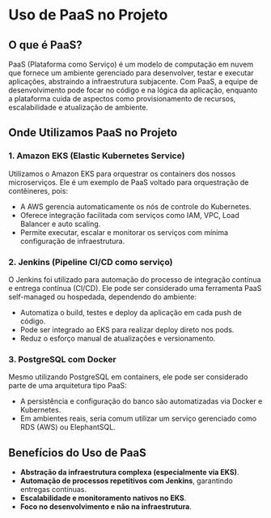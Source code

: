 
# Uso de PaaS no Projeto

## O que é PaaS?

PaaS (Plataforma como Serviço) é um modelo de computação em nuvem que fornece um ambiente gerenciado para desenvolver, testar e executar aplicações, abstraindo a infraestrutura subjacente. Com PaaS, a equipe de desenvolvimento pode focar no código e na lógica da aplicação, enquanto a plataforma cuida de aspectos como provisionamento de recursos, escalabilidade e atualização de ambiente.

## Onde Utilizamos PaaS no Projeto

### 1. Amazon EKS (Elastic Kubernetes Service)
Utilizamos o Amazon EKS para orquestrar os containers dos nossos microserviços. Ele é um exemplo de PaaS voltado para orquestração de contêineres, pois:

- A AWS gerencia automaticamente os nós de controle do Kubernetes.
- Oferece integração facilitada com serviços como IAM, VPC, Load Balancer e auto scaling.
- Permite executar, escalar e monitorar os serviços com mínima configuração de infraestrutura.

### 2. Jenkins (Pipeline CI/CD como serviço)
O Jenkins foi utilizado para automação do processo de integração contínua e entrega contínua (CI/CD). Ele pode ser considerado uma ferramenta PaaS self-managed ou hospedada, dependendo do ambiente:

- Automatiza o build, testes e deploy da aplicação em cada push de código.
- Pode ser integrado ao EKS para realizar deploy direto nos pods.
- Reduz o esforço manual de atualizações e versionamento.

### 3. PostgreSQL com Docker
Mesmo utilizando PostgreSQL em containers, ele pode ser considerado parte de uma arquitetura tipo PaaS:

- A persistência e configuração do banco são automatizadas via Docker e Kubernetes.
- Em ambientes reais, seria comum utilizar um serviço gerenciado como RDS (AWS) ou ElephantSQL.

## Benefícios do Uso de PaaS

- **Abstração da infraestrutura complexa (especialmente via EKS)**.
- **Automação de processos repetitivos com Jenkins**, garantindo entregas contínuas.
- **Escalabilidade e monitoramento nativos no EKS**.
- **Foco no desenvolvimento e não na infraestrutura**.
